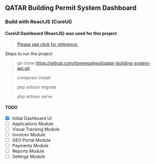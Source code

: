 ## QATAR Building Permit System Dashboard

### Build with ReactJS (CoreUI)

#### CoreUI Dashboard (ReactJS) was used for this project

> [Please see click for reference.](https://coreui.io/react/demo/free/3.1.1/#/dashboard)

Steps to run the project

> git clone https://github.com/itsmenoahpoli/qatar-building-system-api.git

> composer install

> php artisan migrate

> php artisan serve

#### TODO

- [x] Initial Dashboard UI
- [ ] Applicaitons Module
- [ ] Visual Tracking Module
- [ ] Invoices Module
- [ ] GEO Portal Module
- [ ] Payments Module
- [ ] Reports Module
- [ ] Settings Module
